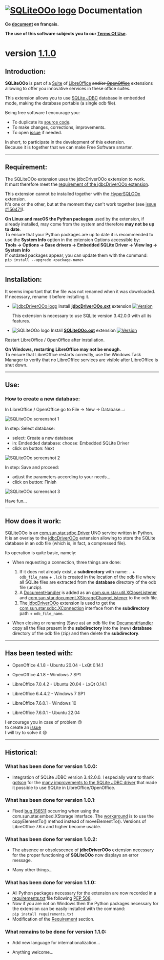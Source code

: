 <!--
╔════════════════════════════════════════════════════════════════════════════════════╗
║                                                                                    ║
║   Copyright (c) 2020 https://prrvchr.github.io                                     ║
║                                                                                    ║
║   Permission is hereby granted, free of charge, to any person obtaining            ║
║   a copy of this software and associated documentation files (the "Software"),     ║
║   to deal in the Software without restriction, including without limitation        ║
║   the rights to use, copy, modify, merge, publish, distribute, sublicense,         ║
║   and/or sell copies of the Software, and to permit persons to whom the Software   ║
║   is furnished to do so, subject to the following conditions:                      ║
║                                                                                    ║
║   The above copyright notice and this permission notice shall be included in       ║
║   all copies or substantial portions of the Software.                              ║
║                                                                                    ║
║   THE SOFTWARE IS PROVIDED "AS IS", WITHOUT WARRANTY OF ANY KIND,                  ║
║   EXPRESS OR IMPLIED, INCLUDING BUT NOT LIMITED TO THE WARRANTIES                  ║
║   OF MERCHANTABILITY, FITNESS FOR A PARTICULAR PURPOSE AND NONINFRINGEMENT.        ║
║   IN NO EVENT SHALL THE AUTHORS OR COPYRIGHT HOLDERS BE LIABLE FOR ANY             ║
║   CLAIM, DAMAGES OR OTHER LIABILITY, WHETHER IN AN ACTION OF CONTRACT,             ║
║   TORT OR OTHERWISE, ARISING FROM, OUT OF OR IN CONNECTION WITH THE SOFTWARE       ║
║   OR THE USE OR OTHER DEALINGS IN THE SOFTWARE.                                    ║
║                                                                                    ║
╚════════════════════════════════════════════════════════════════════════════════════╝
-->
# [![SQLiteOOo logo][1]][2] Documentation

**Ce [document][3] en français.**

**The use of this software subjects you to our [Terms Of Use][4].**

# version [1.1.0][5]

## Introduction:

**SQLiteOOo** is part of a [Suite][6] of [LibreOffice][7] ~~and/or [OpenOffice][8]~~ extensions allowing to offer you innovative services in these office suites.  

This extension allows you to use [SQLite JDBC][9] database in embedded mode, making the database portable (a single odb file).

Being free software I encourage you:
- To duplicate its [source code][10].
- To make changes, corrections, improvements.
- To open [issue][11] if needed.

In short, to participate in the development of this extension.  
Because it is together that we can make Free Software smarter.

___

## Requirement:

The SQLiteOOo extension uses the jdbcDriverOOo extension to work.  
It must therefore meet the [requirement of the jdbcDriverOOo extension][12].

This extension cannot be installed together with the [HyperSQLOOo][13] extension.  
It's one or the other, but at the moment they can't work together (see [issue #156471][14]).

**On Linux and macOS the Python packages** used by the extension, if already installed, may come from the system and therefore **may not be up to date**.  
To ensure that your Python packages are up to date it is recommended to use the **System Info** option in the extension Options accessible by:  
**Tools -> Options -> Base drivers -> Embedded SQLite Driver -> View log -> System Info**  
If outdated packages appear, you can update them with the command:  
`pip install --upgrade <package-name>`

___

## Installation:

It seems important that the file was not renamed when it was downloaded.
If necessary, rename it before installing it.

- [![jdbcDriverOOo logo][16]][17] Install **[jdbcDriverOOo.oxt][18]** extension [![Version][19]][18]

    This extension is necessary to use SQLite version 3.42.0.0 with all its features.

- ![SQLiteOOo logo][20] Install **[SQLiteOOo.oxt][21]** extension [![Version][22]][21]

Restart LibreOffice / OpenOffice after installation.

**On Windows, restarting LibreOffice may not be enough.**  
To ensure that LibreOffice restarts correctly, use the Windows Task Manager to verify that no LibreOffice services are visible after LibreOffice is shut down.

___

## Use:

### How to create a new database:

In LibreOffice / OpenOffice go to File -> New -> Database...:

![SQLiteOOo screenshot 1][23]

In step: Select database:
- select: Create a new database
- in: Emdedded database: choose: Embedded SQLite Driver
- click on button: Next

![SQLiteOOo screenshot 2][24]

In step: Save and proceed:
- adjust the parameters according to your needs...
- click on button: Finish

![SQLiteOOo screenshot 3][25]

Have fun...

___

## How does it work:

SQLiteOOo is an [com.sun.star.sdbc.Driver][26] UNO service written in Python.  
It is an overlay to the [jdbcDriverOOo][17] extension allowing to store the SQLite database in an odb file (which is, in fact, a compressed file).

Its operation is quite basic, namely:

- When requesting a connection, three things are done:
    1. If it does not already exist, a **subdirectory** with name: `.` + `odb_file_name` + `.lck` is created in the location of the odb file where all SQLite files are extracted from the **database** directory of the odb file (unzip).
    2. A [DocumentHandler][27] is added as an [com.sun.star.util.XCloseListener][28] and [com.sun.star.document.XStorageChangeListener][29] to the odb file.
    3. The [jdbcDriverOOo][17] extension is used to get the [com.sun.star.sdbc.XConnection][30] interface from the **subdirectory** path + `odb_file_name`.

- When closing or renaming (Save as) an odb file the [DocumentHandler][27] copy all the files present in the **subdirectory** into the (new) **database** directory of the odb file (zip) and then delete the **subdirectory**.

___

## Has been tested with:

* OpenOffice 4.1.8 - Ubuntu 20.04 - LxQt 0.14.1

* OpenOffice 4.1.8 - Windows 7 SP1

* LibreOffice 7.0.4.2 - Ubuntu 20.04 - LxQt 0.14.1

* LibreOffice 6.4.4.2 - Windows 7 SP1

* LibreOffice 7.6.0.1 - Windows 10

* LibreOffice 7.6.0.1 - Ubuntu 22.04

I encourage you in case of problem :confused:  
to create an [issue][10]  
I will try to solve it :smile:

___

## Historical:

### What has been done for version 1.0.0:

- Integration of SQLite JDBC version 3.42.0.0. I especially want to thank [gotson][31] for the [many improvements to the SQLite JDBC driver][32] that made it possible to use SQLite in LibreOffice/OpenOffice.

### What has been done for version 1.0.1:

- Fixed [bug 156511][33] occurring when using the com.sun.star.embed.XStorage interface. The [workaround][34] is to use the copyElementTo() method instead of moveElementTo(). Versions of LibreOffice 7.6.x and higher become usable.

### What has been done for version 1.0.2:

- The absence or obsolescence of **jdbcDriverOOo** extension necessary for the proper functioning of **SQLiteOOo** now displays an error message.

- Many other things...

### What has been done for version 1.1.0:

- All Python packages necessary for the extension are now recorded in a [requirements.txt][35] file following [PEP 508][36].
- Now if you are not on Windows then the Python packages necessary for the extension can be easily installed with the command:  
  `pip install requirements.txt`
- Modification of the [Requirement][37] section.

### What remains to be done for version 1.1.0:

- Add new language for internationalization...

- Anything welcome...

[1]: </img/sqlite.svg#collapse>
[2]: <https://prrvchr.github.io/SQLiteOOo/>
[3]: <https://prrvchr.github.io/SQLiteOOo/README_fr>
[4]: <https://prrvchr.github.io/SQLiteOOo/source/SQLiteOOo/registration/TermsOfUse_en>
[5]: <https://prrvchr.github.io/SQLiteOOo#historical>
[6]: <https://prrvchr.github.io/>
[7]: <https://www.libreoffice.org/download/download/>
[8]: <https://www.openoffice.org/download/index.html>
[9]: <https://github.com/xerial/sqlite-jdbc>
[10]: <https://github.com/prrvchr/SQLiteOOo/>
[11]: <https://github.com/prrvchr/SQLiteOOo/issues/new>
[12]: <https://prrvchr.github.io/jdbcDriverOOo/#requirement>
[13]: <https://prrvchr.github.io/HyperSQLOOo/#requirement>
[14]: <https://bugs.documentfoundation.org/show_bug.cgi?id=156471>
[16]: <https://prrvchr.github.io/jdbcDriverOOo/img/jdbcDriverOOo.svg#middle>
[17]: <https://prrvchr.github.io/jdbcDriverOOo>
[18]: <https://github.com/prrvchr/jdbcDriverOOo/releases/latest/download/jdbcDriverOOo.oxt>
[19]: <https://img.shields.io/github/v/tag/prrvchr/jdbcDriverOOo?label=latest#right>
[20]: <img/SQLiteOOo.svg#middle>
[21]: <https://github.com/prrvchr/SQLiteOOo/releases/latest/download/SQLiteOOo.oxt>
[22]: <https://img.shields.io/github/downloads/prrvchr/SQLiteOOo/latest/total?label=v1.1.0#right>
[23]: <img/SQLiteOOo-1.png>
[24]: <img/SQLiteOOo-2.png>
[25]: <img/SQLiteOOo-3.png>
[26]: <https://www.openoffice.org/api/docs/common/ref/com/sun/star/sdbc/Driver.html>
[27]: <https://github.com/prrvchr/SQLiteOOo/blob/main/uno/lib/uno/embedded/documenthandler.py>
[28]: <https://www.openoffice.org/api/docs/common/ref/com/sun/star/util/XCloseListener.html>
[29]: <http://www.openoffice.org/api/docs/common/ref/com/sun/star/document/XStorageChangeListener.html>
[30]: <https://www.openoffice.org/api/docs/common/ref/com/sun/star/sdbc/XConnection.html>
[31]: <https://github.com/gotson>
[32]: <https://github.com/xerial/sqlite-jdbc/issues/786>
[33]: <https://bugs.documentfoundation.org/show_bug.cgi?id=156511>
[34]: <https://github.com/prrvchr/uno/commit/a2fa9f5975a35e8447907e51b0f78ac1b1b76e17>
[35]: <https://github.com/prrvchr/SQLiteOOo/tree/main/source/SQLiteOOo/requirements.txt>
[36]: <https://peps.python.org/pep-0508/>
[37]: <https://prrvchr.github.io/SQLiteOOo/#requirement>
